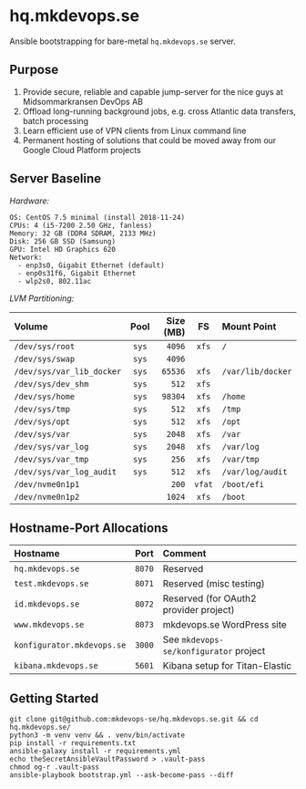 
hq.mkdevops.se
==============

Ansible bootstrapping for bare-metal `hq.mkdevops.se` server.


Purpose
-------

1. Provide secure, reliable and capable jump-server for the nice guys at Midsommarkransen DevOps AB
2. Offload long-running background jobs, e.g. cross Atlantic data transfers, batch processing
3. Learn efficient use of VPN clients from Linux command line
4. Permanent hosting of solutions that could be moved away from our Google Cloud Platform projects


Server Baseline
---------------

*Hardware:*

    OS: CentOS 7.5 minimal (install 2018-11-24)
    CPUs: 4 (i5-7200 2.50 GHz, fanless)
    Memory: 32 GB (DDR4 SDRAM, 2133 MHz)
    Disk: 256 GB SSD (Samsung)
    GPU: Intel HD Graphics 620
    Network:
      - enp3s0, Gigabit Ethernet (default)
      - enp0s31f6, Gigabit Ethernet
      - wlp2s0, 802.11ac


*LVM Partitioning:*

| Volume                          | Pool  | Size (MB) | FS     | Mount Point             |
| :---                            | :---: |----------:| :---:  | :---                    |
| `/dev/sys/root`                 | `sys` |    `4096` | `xfs`  | `/`                     |
| `/dev/sys/swap`                 | `sys` |    `4096` |        |                         |
| `/dev/sys/var_lib_docker`       | `sys` |   `65536` | `xfs`  | `/var/lib/docker`       |
| `/dev/sys/dev_shm`              | `sys` |     `512` | `xfs`  |                         |
| `/dev/sys/home`                 | `sys` |   `98304` | `xfs`  | `/home`                 |
| `/dev/sys/tmp`                  | `sys` |     `512` | `xfs`  | `/tmp`                  |
| `/dev/sys/opt`                  | `sys` |     `512` | `xfs`  | `/opt`                  |
| `/dev/sys/var`                  | `sys` |    `2048` | `xfs`  | `/var`                  |
| `/dev/sys/var_log`              | `sys` |    `2048` | `xfs`  | `/var/log`              |
| `/dev/sys/var_tmp`              | `sys` |     `256` | `xfs`  | `/var/tmp`              |
| `/dev/sys/var_log_audit`        | `sys` |     `512` | `xfs`  | `/var/log/audit`        |
| `/dev/nvme0n1p1`                |       |     `200` | `vfat` | `/boot/efi`             |
| `/dev/nvme0n1p2`                |       |    `1024` | `xfs`  | `/boot`                 |


Hostname-Port Allocations
-------------------------

| Hostname                             | Port   | Comment                                |
| :---                                 | ---:   | :---                                   |
| `hq.mkdevops.se`                     | `8070` | Reserved                               |
| `test.mkdevops.se`                   | `8071` | Reserved (misc testing)                |
| `id.mkdevops.se`                     | `8072` | Reserved (for OAuth2 provider project) |
| `www.mkdevops.se`                    | `8073` | mkdevops.se WordPress site             |
| `konfigurator.mkdevops.se`           | `3000` | See `mkdevops-se/konfigurator` project |
| `kibana.mkdevops.se`                 | `5601` | Kibana setup for Titan-Elastic         |


Getting Started
---------------

    git clone git@github.com:mkdevops-se/hq.mkdevops.se.git && cd hq.mkdevops.se/
    python3 -m venv venv && . venv/bin/activate
    pip install -r requirements.txt
    ansible-galaxy install -r requirements.yml
    echo theSecretAnsibleVaultPassword > .vault-pass
    chmod og-r .vault-pass
    ansible-playbook bootstrap.yml --ask-become-pass --diff

